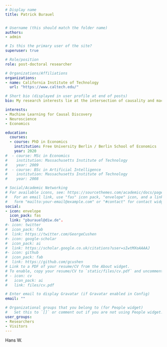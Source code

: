 ```yaml
---
# Display name
title: Patrick Burauel


# Username (this should match the folder name)
authors:
- admin

# Is this the primary user of the site?
superuser: true

# Role/position
role: post-doctoral researcher

# Organizations/Affiliations
organizations:
- name: California Institute of Technology
  url: "https://www.caltech.edu/"

# Short bio (displayed in user profile at end of posts)
bio: My research interests lie at the intersection of causality and machine learning. In my doctoral dissertation I explore synergies between research on causality in machine learning and economics. 

interests:
- Machine Learning for Causal Discovery
- Neuroscience
- Economics

education:
  courses:
  - course: PhD in Economics
    institution: Free University Berlin / Berlin School of Economics
    year: 2020
#  - course: MSc in Economics
#    institution: Massachusetts Institute of Technology
#    year: 2009
#  - course: BSc in Artificial Intelligence
#    institution: Massachusetts Institute of Technology
#    year: 2008

# Social/Academic Networking
# For available icons, see: https://sourcethemes.com/academic/docs/page-builder/#icons
#   For an email link, use "fas" icon pack, "envelope" icon, and a link in the
#   form "mailto:your-email@example.com" or "#contact" for contact widget.
social:
- icon: envelope
  icon_pack: fas
  link: "pburauel@diw.de".
#- icon: twitter
#  icon_pack: fab
#  link: https://twitter.com/GeorgeCushen
#- icon: google-scholar
#  icon_pack: ai
#  link: https://scholar.google.co.uk/citations?user=sIwtMXoAAAAJ
#- icon: github
#  icon_pack: fab
#  link: https://github.com/gcushen
# Link to a PDF of your resume/CV from the About widget.
# To enable, copy your resume/CV to `static/files/cv.pdf` and uncomment the lines below.
# - icon: cv
#   icon_pack: ai
#   link: files/cv.pdf

# Enter email to display Gravatar (if Gravatar enabled in Config)
email: ""

# Organizational groups that you belong to (for People widget)
#   Set this to `[]` or comment out if you are not using People widget.
user_groups:
- Researchers
- Visitors
---
```


Hans W.
